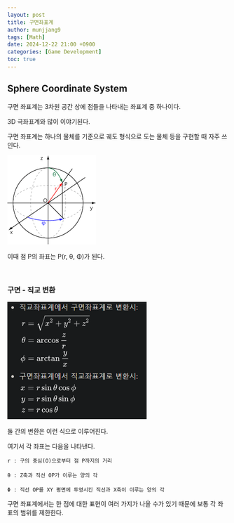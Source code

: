 ```yaml
---
layout: post
title: 구면좌표계
author: munjjang9
tags: [Math]
date: 2024-12-22 21:00 +0900
categories: [Game Development]
toc: true
---
```


## Sphere Coordinate System

구면 좌표계는 3차원 공간 상에 점들을 나타내는 좌표계 중 하나이다.

3D 극좌표계와 많이 이야기된다.

구면 좌표계는 하나의 물체를 기준으로 궤도 형식으로 도는 물체 등을 구현할 때 자주 쓰인다.

![Spherical Coordinate](/assets/images/Spherical-Coordinate.gif)

이때 점 P의 좌표는 P(r, θ, Φ)가 된다.

<br>

### 구면 - 직교 변환

![Sphere Coordinate System transformation](/assets/images/Sphere-Coordinate-System-transformation.png)

둘 간의 변환은 이런 식으로 이루어진다.

여기서 각 좌표는 다음을 나타낸다.

    r : 구의 중심(O)으로부터 점 P까지의 거리

    θ : Z축과 직선 OP가 이루는 양의 각

    Φ : 직선 OP를 XY 평면에 투영시킨 직선과 X축이 이루는 양의 각

구면 좌표계에서는 한 점에 대한 표현이 여러 가지가 나올 수가 있기 때문에 보통 각 좌표의 범위를 제한한다.



